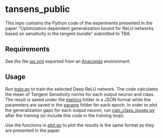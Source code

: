 # tansens_public

This repo contains the Python code of the experiments presented in the paper
"Optimization dependent generalization bound for ReLU networks based on sensitivity in the tangent bundle"
submitted to TBA.

## Requirements

See the file [jax.yml](jax.yml) exported from an [Anaconda](https://www.anaconda.com/download#downloads) environment.

## Usage

Run [train.py](train.py) to train the selected Deep ReLU network. The code calculates the mean of Tangent Sensitivity norms for each output neuron and class. The result is saved under the [metrics](metrics) folder in a JSON format while the parameters are saved in the [params](params) folder for each epoch. In order to plot the generalization gaps for each output neuron, run [calc_class_losses.py](calc_class_losses.py) after the training (or include this code in the training loop).

Use the functions in [plot.py](plot.py) to plot the results in the same format as they are presented in the paper.
